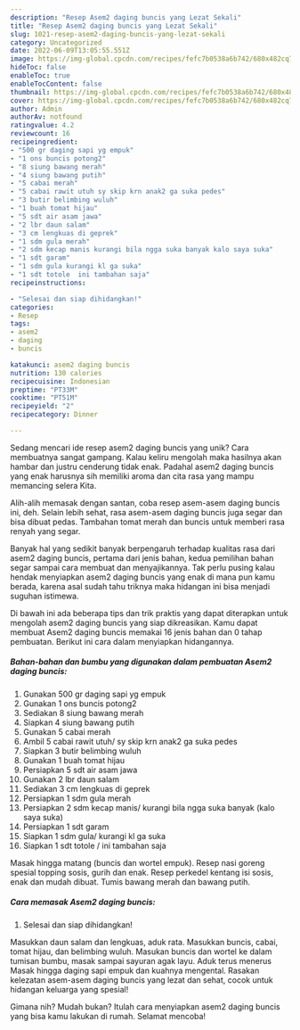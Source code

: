 ```yaml
---
description: "Resep Asem2 daging buncis yang Lezat Sekali"
title: "Resep Asem2 daging buncis yang Lezat Sekali"
slug: 1021-resep-asem2-daging-buncis-yang-lezat-sekali
category: Uncategorized
date: 2022-06-09T13:05:55.551Z
image: https://img-global.cpcdn.com/recipes/fefc7b0538a6b742/680x482cq70/asem2-daging-buncis-foto-resep-utama.jpg
hideToc: false
enableToc: true
enableTocContent: false
thumbnail: https://img-global.cpcdn.com/recipes/fefc7b0538a6b742/680x482cq70/asem2-daging-buncis-foto-resep-utama.jpg
cover: https://img-global.cpcdn.com/recipes/fefc7b0538a6b742/680x482cq70/asem2-daging-buncis-foto-resep-utama.jpg
author: Admin
authorAv: notfound
ratingvalue: 4.2
reviewcount: 16
recipeingredient:
- "500 gr daging sapi yg empuk"
- "1 ons buncis potong2"
- "8 siung bawang merah"
- "4 siung bawang putih"
- "5 cabai merah"
- "5 cabai rawit utuh sy skip krn anak2 ga suka pedes"
- "3 butir belimbing wuluh"
- "1 buah tomat hijau"
- "5 sdt air asam jawa"
- "2 lbr daun salam"
- "3 cm lengkuas di geprek"
- "1 sdm gula merah"
- "2 sdm kecap manis kurangi bila ngga suka banyak kalo saya suka"
- "1 sdt garam"
- "1 sdm gula kurangi kl ga suka"
- "1 sdt totole  ini tambahan saja"
recipeinstructions:

- "Selesai dan siap dihidangkan!"
categories:
- Resep
tags:
- asem2
- daging
- buncis

katakunci: asem2 daging buncis 
nutrition: 130 calories
recipecuisine: Indonesian
preptime: "PT33M"
cooktime: "PT51M"
recipeyield: "2"
recipecategory: Dinner

---
```





Sedang mencari ide resep asem2 daging buncis yang unik? Cara membuatnya sangat gampang. Kalau keliru mengolah maka hasilnya akan hambar dan justru cenderung tidak enak. Padahal asem2 daging buncis yang enak harusnya sih memiliki aroma dan cita rasa yang mampu memancing selera Kita.





Alih-alih memasak dengan santan, coba resep asem-asem daging buncis ini, deh. Selain lebih sehat, rasa asem-asem daging buncis juga segar dan bisa dibuat pedas. Tambahan tomat merah dan buncis untuk memberi rasa renyah yang segar.

Banyak hal yang sedikit banyak berpengaruh terhadap kualitas rasa dari asem2 daging buncis, pertama dari jenis bahan, kedua pemilihan bahan segar sampai cara membuat dan menyajikannya. Tak perlu pusing kalau hendak menyiapkan asem2 daging buncis yang enak di mana pun kamu berada, karena asal sudah tahu triknya maka hidangan ini bisa menjadi suguhan istimewa.






Di bawah ini ada beberapa tips dan trik praktis yang dapat diterapkan untuk mengolah asem2 daging buncis yang siap dikreasikan. Kamu dapat membuat Asem2 daging buncis memakai 16 jenis bahan dan 0 tahap pembuatan. Berikut ini cara dalam menyiapkan hidangannya.

<!--inarticleads1-->

##### Bahan-bahan dan bumbu yang digunakan dalam pembuatan Asem2 daging buncis:

1. Gunakan 500 gr daging sapi yg empuk
1. Gunakan 1 ons buncis potong2
1. Sediakan 8 siung bawang merah
1. Siapkan 4 siung bawang putih
1. Gunakan 5 cabai merah
1. Ambil 5 cabai rawit utuh/ sy skip krn anak2 ga suka pedes
1. Siapkan 3 butir belimbing wuluh
1. Gunakan 1 buah tomat hijau
1. Persiapkan 5 sdt air asam jawa
1. Gunakan 2 lbr daun salam
1. Sediakan 3 cm lengkuas di geprek
1. Persiapkan 1 sdm gula merah
1. Persiapkan 2 sdm kecap manis/ kurangi bila ngga suka banyak (kalo saya suka)
1. Persiapkan 1 sdt garam
1. Siapkan 1 sdm gula/ kurangi kl ga suka
1. Siapkan 1 sdt totole / ini tambahan saja


Masak hingga matang (buncis dan wortel empuk). Resep nasi goreng spesial topping sosis, gurih dan enak. Resep perkedel kentang isi sosis, enak dan mudah dibuat. Tumis bawang merah dan bawang putih. 

<!--inarticleads2-->

##### Cara memasak Asem2 daging buncis:


1. Selesai dan siap dihidangkan!

Masukkan daun salam dan lengkuas, aduk rata. Masukkan buncis, cabai, tomat hijau, dan belimbing wuluh. Masukan buncis dan wortel ke dalam tumisan bumbu, masak sampai sayuran agak layu. Aduk terus menerus Masak hingga daging sapi empuk dan kuahnya mengental. Rasakan kelezatan asem-asem daging buncis yang lezat dan sehat, cocok untuk hidangan keluarga yang spesial! 

Gimana nih? Mudah bukan? Itulah cara menyiapkan asem2 daging buncis yang bisa kamu lakukan di rumah. Selamat mencoba!
